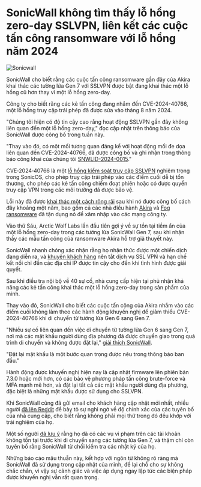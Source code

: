 # SonicWall không tìm thấy lỗ hổng zero-day SSLVPN, liên kết các cuộc tấn công ransomware với lỗ hổng năm 2024

![Sonicwall](https://www.bleepstatic.com/content/hl-images/2022/05/13/SonicWall_headpic.jpeg)

SonicWall cho biết rằng các cuộc tấn công ransomware gần đây của Akira khai thác các tường lửa Gen 7 với SSLVPN được bật đang khai thác một lỗ hổng cũ hơn thay vì một lỗ hổng zero-day.

Công ty cho biết rằng các kẻ tấn công đang nhắm đến CVE-2024-40766, một lỗ hổng truy cập trái phép đã được sửa vào tháng 8 năm 2024.

"Chúng tôi hiện có độ tin cậy cao rằng hoạt động SSLVPN gần đây không liên quan đến một lỗ hổng zero-day," đọc cập nhật trên thông báo của SonicWall được công bố trong tuần này.

"Thay vào đó, có một mối tương quan đáng kể với hoạt động mối đe dọa liên quan đến CVE-2024-40766, đã được công bố và ghi nhận trong thông báo công khai của chúng tôi [SNWLID-2024-0015](https://psirt.global.sonicwall.com/vuln-detail/SNWLID-2024-0015)."

CVE‑2024‑40766 là một [lỗ hổng kiểm soát truy cập SSLVPN](https://www.bleepingcomputer.com/news/security/sonicwall-warns-of-critical-access-control-flaw-in-sonicos/) nghiêm trọng trong SonicOS, cho phép truy cập trái phép vào các điểm cuối dễ bị tổn thương, cho phép các kẻ tấn công chiếm đoạt phiên hoặc có được quyền truy cập VPN trong các môi trường đã được bảo vệ.

Lỗi này đã được [khai thác một cách rộng rãi](https://www.bleepingcomputer.com/news/security/sonicwall-sslvpn-access-control-flaw-is-now-exploited-in-attacks/) sau khi nó được công bố cách đây khoảng một năm, bao gồm cả các nhà điều hành [Akira](https://www.bleepingcomputer.com/news/security/critical-sonicwall-sslvpn-bug-exploited-in-ransomware-attacks/) và [Fog ransomware](https://www.bleepingcomputer.com/news/security/fog-ransomware-targets-sonicwall-vpns-to-breach-corporate-networks/) đã tận dụng nó để xâm nhập vào các mạng công ty.

Vào thứ Sáu, Arctic Wolf Labs lần đầu tiên gợi ý về sự tồn tại tiềm ẩn của một lỗ hổng zero-day trong các tường lửa SonicWall Gen 7, sau khi nhận thấy các mẫu tấn công của ransomware Akira hỗ trợ giả thuyết này.

SonicWall nhanh chóng xác nhận rằng họ nhận thức được một chiến dịch đang diễn ra, và [khuyên khách hàng](https://www.bleepingcomputer.com/news/security/sonicwall-urges-admins-to-disable-sslvpn-amid-rising-attacks/) nên tắt dịch vụ SSL VPN và hạn chế kết nối chỉ đến các địa chỉ IP được tin cậy cho đến khi tình hình được giải quyết.

Sau khi điều tra nội bộ về 40 sự cố, nhà cung cấp hiện tại phủ nhận khả năng các kẻ tấn công khai thác một lỗ hổng zero-day trong sản phẩm của mình.

Thay vào đó, SonicWall cho biết các cuộc tấn công của Akira nhắm vào các điểm cuối không làm theo các hành động khuyến nghị để giảm thiểu CVE-2024-40766 khi di chuyển từ tường lửa Gen 6 sang Gen 7.

"Nhiều sự cố liên quan đến việc di chuyển từ tường lửa Gen 6 sang Gen 7, nơi mà các mật khẩu người dùng địa phương đã được chuyển giao trong quá trình di chuyển và không được đặt lại," [giải thích SonicWall](https://www.sonicwall.com/support/notices/gen-7-and-newer-sonicwall-firewalls-sslvpn-recent-threat-activity/250804095336430).

"Đặt lại mật khẩu là một bước quan trọng được nêu trong thông báo ban đầu."

Hành động được khuyến nghị hiện nay là cập nhật firmware lên phiên bản 7.3.0 hoặc mới hơn, có các bảo vệ phương pháp tấn công brute-force và MFA mạnh mẽ hơn, và đặt lại tất cả các mật khẩu người dùng địa phương, đặc biệt là những mật khẩu được sử dụng cho SSLVPN.

Khi SonicWall cũng đã gửi email cho khách hàng cập nhật mới nhất, nhiều người [đã lên Reddit](https://www.reddit.com/r/msp/comments/1mjk7k7/sonicwall%5Fwalks%5Fback%5Fzero%5Fday%5Fnotice%5Fon%5Fsslvpn/) để bày tỏ sự nghi ngờ về độ chính xác của các tuyên bố của nhà cung cấp, cho biết rằng không phải mọi thứ trong đó đều khớp với trải nghiệm của họ.

Một số người [đã lưu ý](https://www.reddit.com/r/sonicwall/comments/1mjin7r/sonicwall%5Fzeroday%5Fupdate%5F230pm%5F86/) rằng họ đã có các vụ vi phạm trên các tài khoản không tồn tại trước khi di chuyển sang các tường lửa Gen 7, và thậm chí còn tuyên bố rằng SonicWall từ chối kiểm tra các nhật ký của họ.

Những báo cáo mâu thuẫn này, kết hợp với ngôn từ không rõ ràng mà SonicWall đã sử dụng trong cập nhật của mình, để lại chỗ cho sự không chắc chắn, vì vậy sự cảnh giác và việc áp dụng ngay lập tức các biện pháp được khuyến nghị vẫn rất quan trọng.